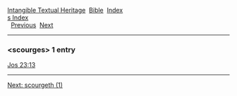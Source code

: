 [Intangible Textual Heritage](../../index)  [Bible](../index) 
[Index](index)   
[s Index](_s_)  
  [Previous](c09878)  [Next](c09880) 

------------------------------------------------------------------------

### &lt;scourges&gt; 1 entry

[Jos 23:13](../kjv/jos023.htm#013)  

------------------------------------------------------------------------

[Next: scourgeth (1)](c09880)
